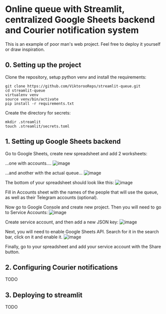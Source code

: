 # Online queue with Streamlit, centralized Google Sheets backend and Courier notification system

This is an example of poor man's web project. Feel free to deploy it yourself or draw inspiration.

## 0. Setting up the project

Clone the repository, setup python venv and install the requirements:
```shell
git clone https://github.com/ViktorooReps/streamlit-queue.git
cd streamlit-queue
virtualenv venv
source venv/bin/activate
pip install -r requirements.txt
```

Create the directory for secrets:
```shell
mkdir .streamlit
touch .streamlit/secrets.toml
```

## 1. Setting up Google Sheets backend

Go to Google Sheets, create new spreadsheet and add 2 worksheets:

...one with accounts....
![image](https://user-images.githubusercontent.com/56936206/226171403-8984d948-db69-4538-9958-4f90292bc972.png)

...and another with the actual queue...
![image](https://user-images.githubusercontent.com/56936206/226171454-bfff0bb6-2db8-4d32-9f44-fce2b6bd3ab7.png)


The bottom of your spreadsheet should look like this:
![image](https://user-images.githubusercontent.com/56936206/226171505-7965a649-a222-467d-a0ea-3fc8b96effe0.png)


Fill in Accounts sheet with the names of the people that will use the queue, as well as their Telegram accounts (optional).


Now go to Google Console and create new project. Then you will need to go to Service Accounts:
![image](https://user-images.githubusercontent.com/56936206/226171751-5393c9d7-80aa-4a27-8344-61ad91130aa9.png)

Create service account, and then add a new JSON key:
![image](https://user-images.githubusercontent.com/56936206/226171954-51888815-48aa-465d-9d32-dce4491d1672.png)

Next, you will need to enable Google Sheets API. Search for it in the search bar, click on it and enable it.
![image](https://user-images.githubusercontent.com/56936206/226172218-9a8d90af-0b93-421d-b556-741071f5ff47.png)

Finally, go to your spreadsheet and add your service account with the Share button.

## 2. Configuring Courier notifications

TODO

## 3. Deploying to streamlit

TODO
 
